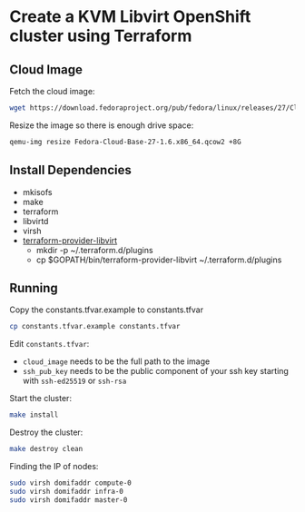 # Create a KVM Libvirt OpenShift cluster using Terraform

## Cloud Image

Fetch the cloud image:

``` sh
wget https://download.fedoraproject.org/pub/fedora/linux/releases/27/CloudImages/x86_64/images/Fedora-Cloud-Base-27-1.6.x86_64.qcow2
```

Resize the image so there is enough drive space:

```sh
qemu-img resize Fedora-Cloud-Base-27-1.6.x86_64.qcow2 +8G
```

## Install Dependencies

* mkisofs
* make
* terraform
* libvirtd
* virsh
* [terraform-provider-libvirt](https://github.com/dmacvicar/terraform-provider-libvirt#building-from-source)
  * mkdir -p ~/.terraform.d/plugins
  * cp $GOPATH/bin/terraform-provider-libvirt ~/.terraform.d/plugins

## Running

Copy the constants.tfvar.example to constants.tfvar

``` sh
cp constants.tfvar.example constants.tfvar
```

Edit `constants.tfvar`:

* `cloud_image` needs to be the full path to the image
* `ssh_pub_key` needs to be the public component of your ssh key starting with `ssh-ed25519` or `ssh-rsa`

Start the cluster:

``` sh
make install
```

Destroy the cluster:

``` sh
make destroy clean
```

Finding the IP of nodes:

``` sh
sudo virsh domifaddr compute-0
sudo virsh domifaddr infra-0
sudo virsh domifaddr master-0
```
